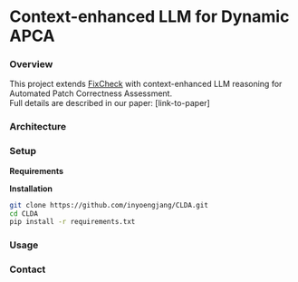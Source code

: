 # Context-enhanced LLM for Dynamic APCA 

### Overview
This project extends [FixCheck](https://github.com/facumolina/fixcheck) with context-enhanced LLM reasoning for Automated Patch Correctness Assessment. <br>
Full details are described in our paper: [link-to-paper]

### Architecture

### Setup 

**Requirements**

**Installation**
```bash
git clone https://github.com/inyoengjang/CLDA.git
cd CLDA
pip install -r requirements.txt
```

### Usage

### Contact
